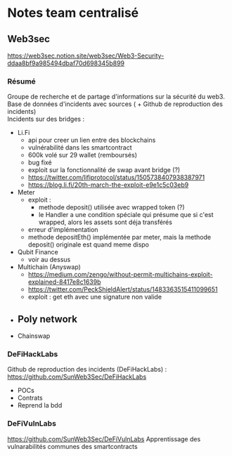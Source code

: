 # Notes team centralisé
## Web3sec
https://web3sec.notion.site/web3sec/Web3-Security-ddaa8bf9a985494dbaf70d698345b899  

### Résumé
Groupe de recherche et de partage d'informations sur la sécurité du web3.  
Base de données d'incidents avec sources ( + Github de reproduction des incidents)  
Incidents sur des bridges : 
- Li.Fi
    - api pour creer un lien entre des blockchains
    - vulnérabilité dans les smartcontract
    - 600k volé sur 29 wallet (remboursés)
    - bug fixé
    - exploit sur la fonctionnalité de swap avant bridge (?)
    - https://twitter.com/lifiprotocol/status/1505738407938387971
    - https://blog.li.fi/20th-march-the-exploit-e9e1c5c03eb9
- Meter
    - exploit :
        - methode deposit() utilisée avec wrapped token (?)
        - le Handler a une condition spéciale qui présume que si c'est wrapped, alors les assets sont déja transférés
    - erreur d'implémentation
    - methode depositEth() implémentée par meter, mais la methode deposit() originale est quand meme dispo
- Qubit Finance
    - voir au dessus
- Multichain (Anyswap)
    - https://medium.com/zengo/without-permit-multichains-exploit-explained-8417e8c1639b
    - https://twitter.com/PeckShieldAlert/status/1483363515411099651
    - exploit : get eth avec une signature non valide
- Poly network
    - 
- Chainswap

### DeFiHackLabs
Github de reproduction des incidents (DeFiHackLabs) : 
https://github.com/SunWeb3Sec/DeFiHackLabs
- POCs
- Contrats
- Reprend la bdd

### DeFiVulnLabs
https://github.com/SunWeb3Sec/DeFiVulnLabs
Apprentissage des vulnarabilités communes des smartcontracts
